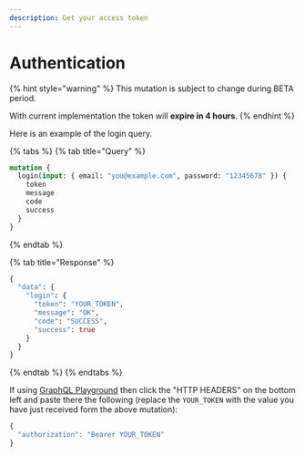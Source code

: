 ```yaml
---
description: Get your access token
---
```


# Authentication

{% hint style="warning" %}
This mutation is subject to change during BETA period.

With current implementation the token will **expire in 4 hours**.
{% endhint %}

Here is an example of the login query.

{% tabs %}
{% tab title="Query" %}
```graphql
mutation {
  login(input: { email: "you@example.com", password: "12345678" }) {
    token
    message
    code
    success
  }
}
```
{% endtab %}

{% tab title="Response" %}
```graphql
{
  "data": {
    "login": {
      "token": "YOUR_TOKEN",
      "message": "OK",
      "code": "SUCCESS",
      "success": true
    }
  }
}
```
{% endtab %}
{% endtabs %}

If using [GraphQL Playground](https://api.flash-fx.com/) then click the "HTTP HEADERS" on the bottom left and paste there the following \(replace the `YOUR_TOKEN` with the value you have just received form the above mutation\):

```javascript
{
  "authorization": "Bearer YOUR_TOKEN"
}
```

